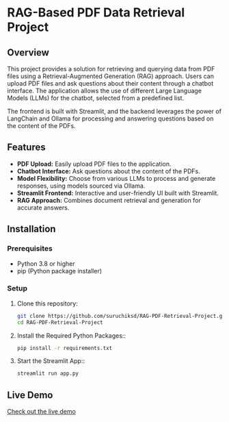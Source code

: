 # RAG-Based PDF Data Retrieval Project

## Overview
This project provides a solution for retrieving and querying data from PDF files using a Retrieval-Augmented Generation (RAG) approach. Users can upload PDF files and ask questions about their content through a chatbot interface. The application allows the use of different Large Language Models (LLMs) for the chatbot, selected from a predefined list.

The frontend is built with Streamlit, and the backend leverages the power of LangChain and Ollama for processing and answering questions based on the content of the PDFs.

## Features
- **PDF Upload:** Easily upload PDF files to the application.
- **Chatbot Interface:** Ask questions about the content of the PDFs.
- **Model Flexibility:** Choose from various LLMs to process and generate responses, using models sourced via Ollama.
- **Streamlit Frontend:** Interactive and user-friendly UI built with Streamlit.
- **RAG Approach:** Combines document retrieval and generation for accurate answers.

## Installation

### Prerequisites
- Python 3.8 or higher
- pip (Python package installer)

### Setup
1. Clone this repository:
   ```bash
   git clone https://github.com/suruchiksd/RAG-PDF-Retrieval-Project.git
   cd RAG-PDF-Retrieval-Project
2. Install the Required Python Packages::
   ```bash
   pip install -r requirements.txt
3. Start the Streamlit App::
   ```bash
   streamlit run app.py

## Live Demo
[Check out the live demo]([https://your-live-demo-link.com](https://rag-based-pdf-data-retrieval-project.onrender.com))
